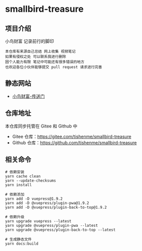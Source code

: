 # smallbird-treasure

## 项目介绍

小鸟财富 记录前行的脚印

```
本仓库有来源自己总结 网上收集 视频笔记  
如果有侵权之处 可以联系我进行删除  
因个人能力有限 笔记中可能还有很多错误的地方  
也欢迎各位小伙伴能够提交 pull request 请求进行完善
```

## 静态网站

- [小鸟财富-传送门](https://tishenme.gitee.io/smallbird-treasure-site)

## 仓库地址

本仓库同步托管在 Gitee 和 Github 中
- Gitee 仓库：https://gitee.com/tishenme/smallbird-treasure
- Github 仓库：https://github.com/tishenme/smallbird-treasure

## 相关命令
```shell
# 依赖安装
yarn cache clean
yarn --update-checksums
yarn install

# 依赖添加
yarn add -D vuepress@1.9.2
yarn add -D @vuepress/plugin-pwa@1.9.2
yarn add -D @vuepress/plugin-back-to-top@1.9.2

# 依赖升级
yarn upgrade vuepress --latest
yarn upgrade @vuepress/plugin-pwa --latest
yarn upgrade @vuepress/plugin-back-to-top --latest

# 生成静态文件
yarn docs:build
```
